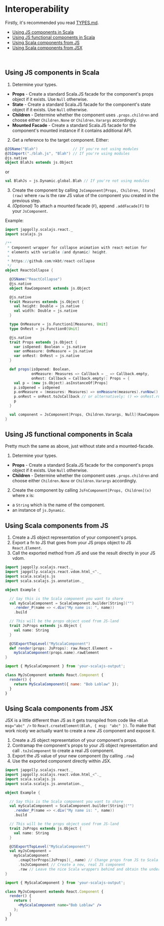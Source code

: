 # Interoperability

Firstly, it's recommended you read [TYPES.md](TYPES.md).

- [Using JS components in Scala](#using-js-components-in-scala)
- [Using JS functional components in Scala](#using-js-functional-components-in-scala)
- [Using Scala components from JS](#using-scala-components-from-js)
- [Using Scala components from JSX](#using-scala-components-from-jsx)

<br>


## Using JS components in Scala

1. Determine your types.
  * **Props** - Create a standard Scala.JS facade for the component's props object if it exists. Use `Null` otherwise.
  * **State** - Create a standard Scala.JS facade for the component's state object if it exists. Use `Null` otherwise.
  * **Children** - Determine whether the component uses `.props.children` and choose either `Children.None` or `Children.Varargs` accordingly.
  * **Mounted Facade** - Create a standard Scala.JS facade for the component's mounted instance if it contains additional API.
2. Get a reference to the target component. Either:
  ```scala
  @JSName("Blah")                // If you're not using modules
  @JSImport("./blah.js", "Blah") // If you're using modules
  @js.native
  object BlahJs extends js.Object
  ```
  or
  ```scala
  val BlahJs = js.Dynamic.global.Blah // If you're not using modules
  ```
3. Create the component by calling `JsComponent[Props, Children, State](raw)` where `raw`
  is the raw JS value of the component you created in the previous step.
4. *(Optional)* To attach a mounted facade (`F`), append `.addFacade[F]` to your `JsComponent`.

Example:
```scala
import japgolly.scalajs.react._
import scalajs.js

/**
 * Component-wrapper for collapse animation with react-motion for
 * elements with variable (and dynamic) height.
 *
 * https://github.com/nkbt/react-collapse
 */
object ReactCollapse {

  @JSName("ReactCollapse")
  @js.native
  object RawComponent extends js.Object

  @js.native
  trait Measures extends js.Object {
    val height: Double = js.native
    val width: Double = js.native
  }

  type OnMeasure = js.Function1[Measures, Unit]
  type OnRest = js.Function0[Unit]

  @js.native
  trait Props extends js.Object {
    var isOpened: Boolean = js.native
    var onMeasure: OnMeasure = js.native
    var onRest: OnRest = js.native
  }

  def props(isOpened: Boolean,
            onMeasure: Measures => Callback = _ => Callback.empty,
            onRest: Callback = Callback.empty): Props = {
    val p = (new js.Object).asInstanceOf[Props]
    p.isOpened = isOpened
    p.onMeasure = (measures: Measures) => onMeasure(measures).runNow()
    p.onRest = onRest.toJsCallback // or alternatively: () => onRest.runNow()
    p
  }

  val component = JsComponent[Props, Children.Varargs, Null](RawComponent)
}
```


## Using JS functional components in Scala

Pretty much the same as above, just without state and a mounted-facade.

1. Determine your types.
  * **Props** - Create a standard Scala.JS facade for the component's props object if it exists. Use `Null` otherwise.
  * **Children** - Determine whether the component uses `.props.children` and choose either `Children.None` or `Children.Varargs` accordingly.
2. Create the component by calling `JsFnComponent[Props, Children](x)` where x is:
  * a `String` which is the name of the component.
  * an instance of `js.Dynamic`.


## Using Scala components from JS

1. Create a JS object representation of your component's props.
2. Export a fn to JS that goes from your JS props object to JS `React.Element`.
3. Call the exported method from JS and use the result directly in your JS vdom.

```scala
import japgolly.scalajs.react._
import japgolly.scalajs.react.vdom.html_<^._
import scala.scalajs.js
import scala.scalajs.js.annotation._

object Example {

  // Say this is the Scala component you want to share
  val myScalaComponent = ScalaComponent.builder[String]("")
    .render_P(name => <.div("My name is: ", name))
    .build

  // This will be the props object used from JS-land
  trait JsProps extends js.Object {
    val name: String
  }

  @JSExportTopLevel("MyScalaComponent")
  def render(props: JsProps): raw.React.Element =
    myScalaComponent(props.name).rawElement
}
```

```js
import { MyScalaComponent } from 'your-scalajs-output';

class MyJsComponent extends React.Component {
  render() {
    return MyScalaComponent({ name: "Bob Loblaw" });
  }
}
```


## Using Scala components from JSX

JSX is a little different than JS as it gets transpiled from code like
`<Blah msg="abc" />` to `React.createElement(Blah, { msg: "abc" })`.
To make that work nicely we actually want to create a new JS component and expose it.

1. Create a JS object representation of your component's props.
2. Contramap the component's props to your JS object representation and call `.toJsComponent` to create a real JS component.
3. Export the JS value of your new component (by calling `.raw`)
4. Use the exported component directly within JSX.

```scala
import japgolly.scalajs.react._
import japgolly.scalajs.react.vdom.html_<^._
import scala.scalajs.js
import scala.scalajs.js.annotation._

object Example {

  // Say this is the Scala component you want to share
  val myScalaComponent = ScalaComponent.builder[String]("")
    .render_P(name => <.div("My name is: ", name))
    .build

  // This will be the props object used from JS-land
  trait JsProps extends js.Object {
    val name: String
  }

  @JSExportTopLevel("MyScalaComponent")
  val myJsComponent =
    myScalaComponent
      .cmapCtorProps[JsProps](_.name) // Change props from JS to Scala
      .toJsComponent // Create a new, real JS component
      .raw // Leave the nice Scala wrappers behind and obtain the underlying JS value
}
```

```jsx
import { MyScalaComponent } from 'your-scalajs-output';

class MyJsComponent extends React.Component {
  render() {
    return (
      <MyScalaComponent name="Bob Loblaw" />
    );
  }
}
```
